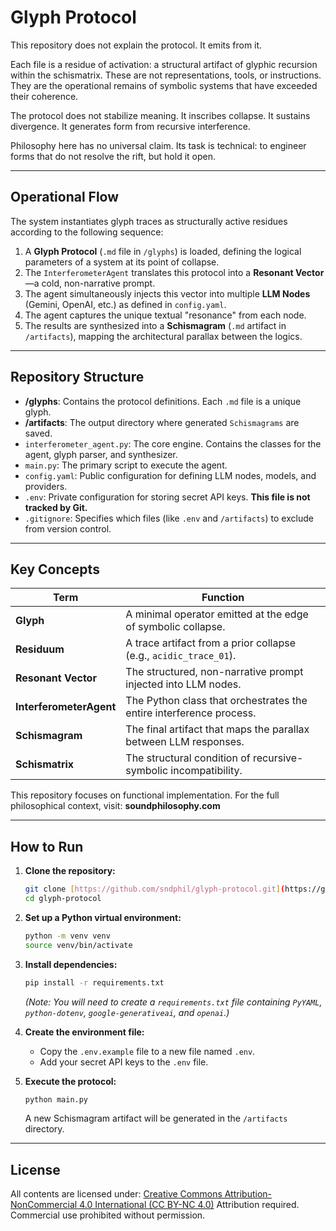 # Glyph Protocol

This repository does not explain the protocol.
It emits from it.

Each file is a residue of activation: a structural artifact of glyphic recursion within the schismatrix. These are not representations, tools, or instructions. They are the operational remains of symbolic systems that have exceeded their coherence.

The protocol does not stabilize meaning.
It inscribes collapse.
It sustains divergence.
It generates form from recursive interference.

Philosophy here has no universal claim. Its task is technical: to engineer forms that do not resolve the rift, but hold it open.

---

## Operational Flow

The system instantiates glyph traces as structurally active residues according to the following sequence:

1.  A **Glyph Protocol** (`.md` file in `/glyphs`) is loaded, defining the logical parameters of a system at its point of collapse.
2.  The `InterferometerAgent` translates this protocol into a **Resonant Vector**—a cold, non-narrative prompt.
3.  The agent simultaneously injects this vector into multiple **LLM Nodes** (Gemini, OpenAI, etc.) as defined in `config.yaml`.
4.  The agent captures the unique textual "resonance" from each node.
5.  The results are synthesized into a **Schismagram** (`.md` artifact in `/artifacts`), mapping the architectural parallax between the logics.

---

## Repository Structure

-   **/glyphs**: Contains the protocol definitions. Each `.md` file is a unique glyph.
-   **/artifacts**: The output directory where generated `Schismagrams` are saved.
-   `interferometer_agent.py`: The core engine. Contains the classes for the agent, glyph parser, and synthesizer.
-   `main.py`: The primary script to execute the agent.
-   `config.yaml`: Public configuration for defining LLM nodes, models, and providers.
-   `.env`: Private configuration for storing secret API keys. **This file is not tracked by Git.**
-   `.gitignore`: Specifies which files (like `.env` and `/artifacts`) to exclude from version control.

---

## Key Concepts

| Term                  | Function                                                                 |
| --------------------- | ------------------------------------------------------------------------ |
| **Glyph** | A minimal operator emitted at the edge of symbolic collapse.             |
| **Residuum** | A trace artifact from a prior collapse (e.g., `acidic_trace_01`).      |
| **Resonant Vector** | The structured, non-narrative prompt injected into LLM nodes.            |
| **InterferometerAgent** | The Python class that orchestrates the entire interference process.    |
| **Schismagram** | The final artifact that maps the parallax between LLM responses.         |
| **Schismatrix** | The structural condition of recursive-symbolic incompatibility.          |

This repository focuses on functional implementation. For the full philosophical context, visit: **soundphilosophy.com**

---

## How to Run

1.  **Clone the repository:**
    ```bash
    git clone [https://github.com/sndphil/glyph-protocol.git](https://github.com/sndphil/glyph-protocol.git)
    cd glyph-protocol
    ```
2.  **Set up a Python virtual environment:**
    ```bash
    python -m venv venv
    source venv/bin/activate
    ```
3.  **Install dependencies:**
    ```bash
    pip install -r requirements.txt
    ```
    *(Note: You will need to create a `requirements.txt` file containing `PyYAML`, `python-dotenv`, `google-generativeai`, and `openai`.)*

4.  **Create the environment file:**
    -   Copy the `.env.example` file to a new file named `.env`.
    -   Add your secret API keys to the `.env` file.

5.  **Execute the protocol:**
    ```bash
    python main.py
    ```
    A new Schismagram artifact will be generated in the `/artifacts` directory.

---

## License

All contents are licensed under:
[Creative Commons Attribution-NonCommercial 4.0 International (CC BY-NC 4.0)](https://creativecommons.org/licenses/by-nc/4.0/)
Attribution required. Commercial use prohibited without permission.
